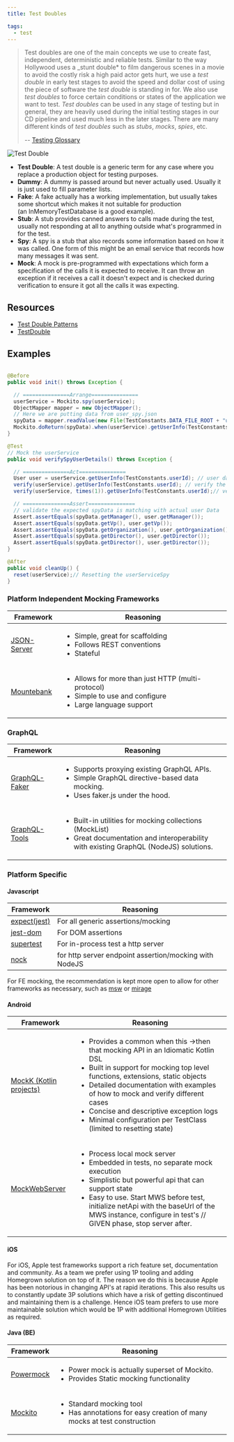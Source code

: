 ```yaml
---
title: Test Doubles

tags:
  - test
---
```


> Test doubles are one of the main concepts we use to create fast, independent, deterministic and reliable tests. Similar to the way Hollywood uses a \_stunt double\* to film dangerous scenes in a movie to avoid the costly risk a high paid actor gets hurt, we use a _test double_ in early test stages to avoid the speed and dollar cost of using the piece of software the _test double_ is standing in for. We also use _test doubles_ to force certain conditions or states of the application we want to test. _Test doubles_ can be used in any stage of testing but in general, they are heavily used during the initial testing stages in our CD pipeline and used much less in the later stages. There are many different kinds of _test doubles_ such as _stubs_, _mocks_, _spies_, etc.
>
> -- [Testing Glossary](../glossary#test-doubles)

![Test Double](/images/testing-images/test-double.png#width=300px)

- **Test Double**: A test double is a generic term for any case where you replace a production object for testing purposes.
- **Dummy**: A dummy is passed around but never actually used. Usually it is just used to fill parameter lists.
- **Fake**: A fake actually has a working implementation, but usually takes some shortcut which makes it not suitable for production (an InMemoryTestDatabase is a good example).
- **Stub**: A stub provides canned answers to calls made during the test, usually not responding at all to anything outside what's programmed in for the test.
- **Spy**: A spy is a stub that also records some information based on how it was called. One form of this might be an email service that records how many messages it was sent.
- **Mock**: A mock is pre-programmed with expectations which form a specification of the calls it is expected to receive. It can throw an exception if it receives a call it doesn't expect and is checked during verification to ensure it got all the calls it was expecting.

## Resources

- [Test Double Patterns](http://xunitpatterns.com/Test%20Double%20Patterns.html)
- [TestDouble](https://martinfowler.com/bliki/TestDouble.html)

## Examples

```java

@Before
public void init() throws Exception {

  // ===============Arrange===============
  userService = Mockito.spy(userService);
  ObjectMapper mapper = new ObjectMapper();
  // Here we are putting data from user_spy.json
  spyData = mapper.readValue(new File(TestConstants.DATA_FILE_ROOT + "user_spy.json"), User.class);
  Mockito.doReturn(spyData).when(userService).getUserInfo(TestConstants.userId);// spy json data for the user data
}

@Test
// Mock the userService
public void verifySpyUserDetails() throws Exception {

  // ===============Act===============
  User user = userService.getUserInfo(TestConstants.userId); // user data comes from spy
  verify(userService).getUserInfo(TestConstants.userId); // verify the userservice.getUserInfo method is called
  verify(userService, times(1)).getUserInfo(TestConstants.userId);// verify from spy the getUserInfo called one

  // ===============Assert===============
  // validate the expected spyData is matching with actual user Data
  Assert.assertEquals(spyData.getManager(), user.getManager());
  Assert.assertEquals(spyData.getVp(), user.getVp());
  Assert.assertEquals(spyData.getOrganization(), user.getOrganization());
  Assert.assertEquals(spyData.getDirector(), user.getDirector());
  Assert.assertEquals(spyData.getDirector(), user.getDirector());
}

@After
public void cleanUp() {
  reset(userService);// Resetting the userServiceSpy
}
```

### Platform Independent Mocking Frameworks

| Framework                                              | Reasoning                                                                                                                            |
| ------------------------------------------------------ | ------------------------------------------------------------------------------------------------------------------------------------ |
| [JSON-Server](https://github.com/typicode/json-server) | <ul><li>Simple, great for scaffolding</li><li>Follows REST conventions</li><li>Stateful</li></ul>                                    |
| [Mountebank](https://github.com/bbyars/mountebank)     | <ul><li>Allows for more than just HTTP (multi-protocol)</li><li>Simple to use and configure</li><li>Large language support</li></ul> |

### GraphQL

| Framework                                                   | Reasoning                                                                                                                                                          |
| ----------------------------------------------------------- | ------------------------------------------------------------------------------------------------------------------------------------------------------------------ |
| [GraphQL-Faker](https://github.com/APIs-guru/graphql-faker) | <ul><li>Supports proxying existing GraphQL APIs.</li><li>Simple GraphQL directive-based data mocking.</li><li>Uses faker.js under the hood.</li></ul>              |
| [GraphQL-Tools](https://github.com/ardatan/graphql-tools)   | <ul><li>Built-in utilities for mocking collections (MockList)</li><li>Great documentation and interoperability with existing GraphQL (NodeJS) solutions.</li></ul> |

### Platform Specific

#### Javascript

| Framework                                               | Reasoning                                              |
| ------------------------------------------------------- | ------------------------------------------------------ |
| [expect(jest)](https://jestjs.io/docs/en/expect)        | For all generic assertions/mocking                     |
| [jest-dom](https://github.com/testing-library/jest-dom) | For DOM assertions                                     |
| [supertest](https://github.com/visionmedia/supertest)   | For in-process test a http server                      |
| [nock](https://github.com/nock/nock)                    | for http server endpoint assertion/mocking with NodeJS |

For FE mocking, the recommendation is kept more open to allow for other frameworks as necessary, such as [msw](https://redd.gitbook.io/msw/) or [mirage](https://miragejs.com/)

#### Android

| Framework                                                                   | Reasoning                                                                                                                                                                                                                                                                                                                                                                                           |
| --------------------------------------------------------------------------- | --------------------------------------------------------------------------------------------------------------------------------------------------------------------------------------------------------------------------------------------------------------------------------------------------------------------------------------------------------------------------------------------------- |
| [MockK (Kotlin projects)](http://mockk.io/)                                 | <ul><li>Provides a common when this →then that mocking API in an Idiomatic Kotlin DSL</li><li>Built in support for mocking top level functions, extensions, static objects</li><li>Detailed documentation with examples of how to mock and verify different cases</li><li>Concise and descriptive exception logs</li><li>Minimal configuration per TestClass (limited to resetting state)</li></ul> |
| [MockWebServer](https://github.com/square/okhttp/tree/master/mockwebserver) | <ul><li>Process local mock server</li><li>Embedded in tests, no separate mock execution</li><li>Simplistic but powerful api that can support state</li><li>Easy to use. Start MWS before test, initialize netApi with the baseUrl of the MWS instance, configure in test's // GIVEN phase, stop server after.</li></ul>                                                                             |

#### iOS

For iOS, Apple test frameworks support a rich feature set, documentation and community. As a team we prefer using 1P tooling and adding Homegrown solution on top of it. The reason we do this is because Apple has been notorious in changing API's at rapid iterations. This also results us to constantly update 3P solutions which have a risk of getting discontinued and maintaining them is a challenge. Hence iOS team prefers to use more maintainable solution which would be 1P with additional Homegrown Utilities as required.

#### Java (BE)

| Framework                                                | Reasoning                                                                                                            |
| -------------------------------------------------------- | -------------------------------------------------------------------------------------------------------------------- |
| [Powermock](https://github.com/powermock/powermock/wiki) | <ul><li>Power mock is actually superset of Mockito.</li><li>Provides Static mocking functionality</li></ul>          |
| [Mockito](https://site.mockito.org/)                     | <ul><li>Standard mocking tool</li><li>Has annotations for easy creation of many mocks at test construction</li></ul> |
